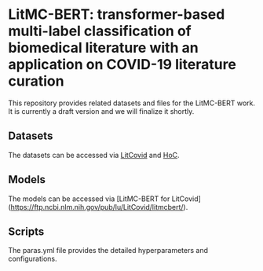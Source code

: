 # LitMC-BERT: transformer-based multi-label classification of biomedical literature with an application on COVID-19 literature curation
This repository provides related datasets and files for the LitMC-BERT work. It is currently a draft version and we will finalize it shortly. 

## Datasets
The datasets can be accessed via [LitCovid](https://ftp.ncbi.nlm.nih.gov/pub/lu/LitCovid/biocreative/) and [HoC](https://www.cl.cam.ac.uk/∼sb895/HoC.html).

## Models
The models can be accessed via [LitMC-BERT for LitCovid] (https://ftp.ncbi.nlm.nih.gov/pub/lu/LitCovid/litmcbert/).

## Scripts
The paras.yml file provides the detailed hyperparameters and configurations.
